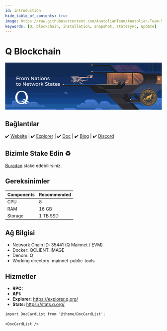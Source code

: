 ```yaml
---
id: introduction
hide_table_of_contents: true
image: https://raw.githubusercontent.com/AnatolianTeam/Anatolian-Team-Services/main/i18n/tr/docusaurus-plugin-content-docs/current/Mainnet/Q-Blockhahin/img/Q-Service-Cover.jpg
keywords: [Q, blockchain, installation, snapshot, statesync, update]
---
```


# Q Blockchain

![Q Blockchain](./img/Q-Service.jpg)

## Bağlantılar

 ✔️ [Website](https://q.org) | ✔️ [Explorer](https://explorer.q.org) | ✔️ [Doc](https://docs.q.org) | ✔️ [Blog](https://medium.com/q-blockchain) | ✔️ [Discord](https://discord.gg/q-blockchain-902893347239247952)

 ## Bizimle Stake Edin ♻️
[Buradan](https://hq.q.org/staking/validators/0xEa1e01039D2476c04cBB2145f4944379E4bfA289) stake edebilirsiniz.

## Gereksinimler

| Components | **Recommended** |
| ------------ | ------------ |
| CPU |	8 |
| RAM	| 16 GB |
| Storage	| 1 TB SSD |

## Ağ Bilgisi 

* Network Chain ID: 35441 (Q Mainnet / EVM)
* Docker: QCLIENT_IMAGE
* Denom: Q
* Working directory: mainnet-public-tools

## Hizmetler
* **RPC:** 
* **API:** 
* **Explorer:** https://explorer.q.org/
* **Stats:** https://stats.q.org/


```mdx-code-block
import DocCardList from '@theme/DocCardList';

<DocCardList />
```
